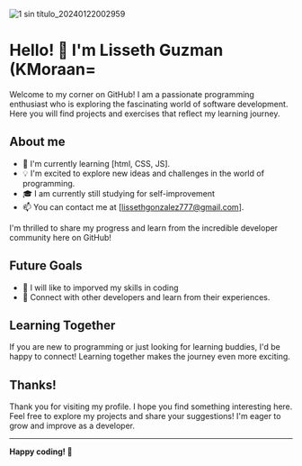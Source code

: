 
![1 sin título_20240122002959](https://github.com/KMoraan/KMoraan/assets/156865246/fe158f0e-01b5-472c-a676-734b23b8051a)

# Hello! 👋 I'm Lisseth Guzman (KMoraan=

Welcome to my corner on GitHub! I am a passionate programming enthusiast who is exploring the fascinating world of software development. Here you will find projects and exercises that reflect my learning journey.

## About me

- 🌱 I'm currently learning [html, CSS, JS].
- 💡 I'm excited to explore new ideas and challenges in the world of programming.
- 🎓 I am currently  still studying for self-improvement
- 📫 You can contact me at [lissethgonzalez777@gmail.com].



I'm thrilled to share my progress and learn from the incredible developer community here on GitHub!

## Future Goals

- 💪 I will like to imporved my skills in coding 
- 🤝 Connect with other developers and learn from their experiences.

## Learning Together

If you are new to programming or just looking for learning buddies, I'd be happy to connect! Learning together makes the journey even more exciting.

## Thanks!

Thank you for visiting my profile. I hope you find something interesting here. Feel free to explore my projects and share your suggestions! I'm eager to grow and improve as a developer.

---

**Happy coding! 🚀**
